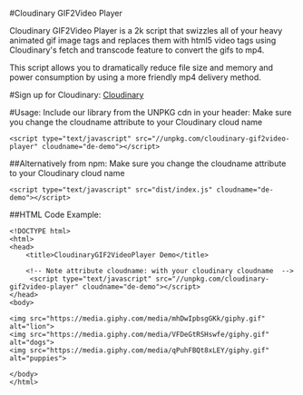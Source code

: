 #Cloudinary GIF2Video Player 

Cloudinary GIF2Video Player is a 2k script that swizzles all of your heavy animated gif image tags and replaces them with html5 video tags using Cloudinary's fetch and transcode feature to convert the gifs to mp4.  

This script allows you to dramatically reduce file size and memory and power consumption by using a more friendly mp4 delivery method. 

#Sign up for Cloudinary:
[Cloudinary](http://www.cloudinary.com/signup "Cloudinary")

#Usage:
Include our library from the UNPKG cdn in your header:
Make sure you change the cloudname attribute to your Cloudinary cloud name

```
<script type="text/javascript" src="//unpkg.com/cloudinary-gif2video-player" cloudname="de-demo"></script>
```
##Alternatively from npm:
Make sure you change the cloudname attribute to your Cloudinary cloud name 

```
<script type="text/javascript" src="dist/index.js" cloudname="de-demo"></script>
```



##HTML Code Example:

```
<!DOCTYPE html>
<html>
<head>
    <title>CloudinaryGIF2VideoPlayer Demo</title>

    <!-- Note attribute cloudname: with your cloudinary cloudname  -->
     <script type="text/javascript" src="//unpkg.com/cloudinary-gif2video-player" cloudname="de-demo"></script>
</head>
<body>

<img src="https://media.giphy.com/media/mhDwIpbsgGKk/giphy.gif" alt="lion">
<img src="https://media.giphy.com/media/VFDeGtRSHswfe/giphy.gif" alt="dogs">
<img src="https://media.giphy.com/media/qPuhFBQt8xLEY/giphy.gif" alt="puppies"> 

</body>
</html>
```
